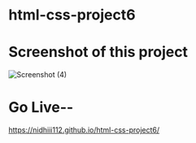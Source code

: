 # html-css-project6


# Screenshot of this project
![Screenshot (4)](https://github.com/nidhiii112/html-css-project6/assets/117963273/514921b2-7db7-48c7-8a14-ecdd02611ed8)


# Go Live--
https://nidhiii112.github.io/html-css-project6/

